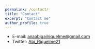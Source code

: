 ```yaml
---
permalink: /contact/
title: "Contact"
excerpt: "Contact me"
author_profile: true
---
```


* E-mail: anaabigailriquelme@gmail.com
* Twitter: [Abi_Riquelme21](http://twitter.com/Abi_Riquelme21)

